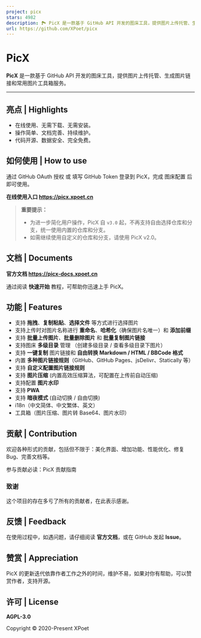 ```yaml
---
project: picx
stars: 4982
description: 🏞️ PicX 是一款基于 GitHub API 开发的图床工具，提供图片上传托管、生成图片链接和常用图片工具箱服务。
url: https://github.com/XPoet/picx
---
```


PicX
====

**PicX** 是一款基于 GitHub API 开发的图床工具，提供图片上传托管、生成图片链接和常用图片工具箱服务。

* * *

亮点 | Highlights
---------------

-   在线使用、无需下载、无需安装。
-   操作简单、文档完善、持续维护。
-   代码开源、数据安全、完全免费。

如何使用 | How to use
-----------------

通过 GitHub OAuth 授权 或 填写 GitHub Token 登录到 PicX，完成 图床配置 后即可使用。

**在线使用入口 https://picx.xpoet.cn**

> **重要提示：**
> 
> -   为进一步简化用户操作，PicX 自 `v3.0` 起，不再支持自由选择仓库和分支，统一使用内置的仓库和分支。
> -   如需继续使用自定义的仓库和分支，请使用 PicX v2.0。

文档 | Documents
--------------

**官方文档 https://picx-docs.xpoet.cn**

通过阅读 **快速开始** 教程，可帮助你迅速上手 PicX。

功能 | Features
-------------

-   支持 **拖拽**、**复制粘贴**、**选择文件** 等方式进行选择图片
-   支持上传时对图片名称进行 **重命名**、**哈希化**（确保图片名唯一）和 **添加前缀**
-   支持 **批量上传图片**、**批量删除图片** 和 **批量复制图片链接**
-   支持图床 **多级目录** 管理 （创建多级目录 / 查看多级目录下图片）
-   支持 **一键复制** 图片链接和 **自由转换 Markdown / HTML / BBCode 格式**
-   内置 **多种图片链接规则**（GitHub、GitHub Pages、jsDelivr、Statically 等）
-   支持 **自定义配置图片链接规则**
-   支持 **图片压缩** (内置高效压缩算法，可配置在上传前自动压缩)
-   支持配置 **图片水印**
-   支持 **PWA**
-   支持 **暗夜模式** (自动切换 / 自由切换)
-   i18n（中文简体、中文繁体、英文）
-   工具箱（图片压缩、图片转 Base64、图片水印）

贡献 | Contribution
-----------------

欢迎各种形式的贡献，包括但不限于：美化界面、增加功能、性能优化、修复 Bug、完善文档等。

参与贡献必读：PicX 贡献指南

### 致谢

这个项目的存在多亏了所有的贡献者，在此表示感谢。

反馈 | Feedback
-------------

在使用过程中，如遇问题，请仔细阅读 **官方文档**，或在 GitHub 发起 **Issue**。

赞赏 | Appreciation
-----------------

PicX 的更新迭代依靠作者工作之外的时间，维护不易，如果对你有帮助，可以赞赏作者，支持开源。

许可 | License
------------

**AGPL-3.0**

Copyright © 2020-Present XPoet
